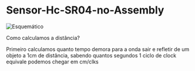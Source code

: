 # Sensor-Hc-SR04-no-Assembly

![Esquemático](https://github.com/JoaoVictorT/Sensor-Hc-SR04-no-Assembly/blob/master/esquematico.png)



Como calculamos a distância?

Primeiro calculamos quanto tempo demora para a onda sair e refletir de um objeto a 1cm de distância, sabendo quantos segundos 1 ciclo de clock equivale podemos chegar em cm/clks
